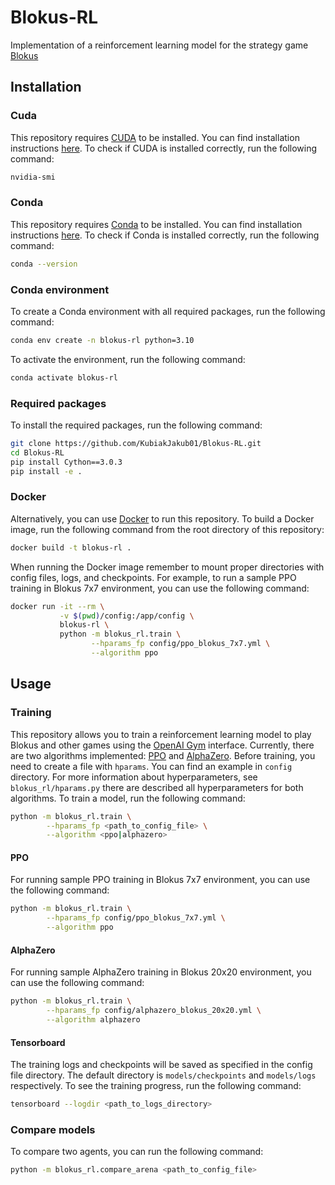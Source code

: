 # Blokus-RL
Implementation of a reinforcement learning model for the strategy game [Blokus](https://scheherazade.znadplanszy.pl/2018/03/31/blokus/)

## Installation

### Cuda

This repository requires [CUDA](https://developer.nvidia.com/cuda-zone) to be installed. You can find installation instructions [here](https://docs.nvidia.com/cuda/cuda-installation-guide-linux/index.html). To check if CUDA is installed correctly, run the following command:
```bash
nvidia-smi
```

### Conda
This repository requires [Conda](https://docs.conda.io/en/latest/) to be installed. You can find installation instructions [here](https://docs.conda.io/projects/conda/en/latest/user-guide/install/). To check if Conda is installed correctly, run the following command:
```bash
conda --version
```

### Conda environment
To create a Conda environment with all required packages, run the following command:
```bash
conda env create -n blokus-rl python=3.10
```

To activate the environment, run the following command:
```bash
conda activate blokus-rl
```

### Required packages
To install the required packages, run the following command:
```bash
git clone https://github.com/KubiakJakub01/Blokus-RL.git
cd Blokus-RL
pip install Cython==3.0.3
pip install -e .
```

### Docker
Alternatively, you can use [Docker](https://www.docker.com/) to run this repository. To build a Docker image, run the following command from the root directory of this repository:
```bash
docker build -t blokus-rl .
```

When running the Docker image remember to mount proper directories with config files, logs, and checkpoints. For example, to run a sample PPO training in Blokus $7$x$7$ environment, you can use the following command:
```bash
docker run -it --rm \
           -v $(pwd)/config:/app/config \
           blokus-rl \
           python -m blokus_rl.train \
                  --hparams_fp config/ppo_blokus_7x7.yml \
                  --algorithm ppo
```

## Usage

### Training

This repository allows you to train a reinforcement learning model to play Blokus and other games using the [OpenAI Gym](https://gym.openai.com/) interface. Currently, there are two algorithms implemented: [PPO](https://arxiv.org/abs/1707.06347) and [AlphaZero](https://arxiv.org/abs/1712.01815). Before training, you need to create a file with `hparams`. You can find an example in `config` directory. For more information about hyperparameters, see `blokus_rl/hparams.py` there are described all hyperparameters for both algorithms. To train a model, run the following command:
```bash
python -m blokus_rl.train \
        --hparams_fp <path_to_config_file> \
        --algorithm <ppo|alphazero>
```

#### PPO

For running sample PPO training in Blokus $7$x$7$ environment, you can use the following command:
```bash
python -m blokus_rl.train \
        --hparams_fp config/ppo_blokus_7x7.yml \
        --algorithm ppo
```

#### AlphaZero

For running sample AlphaZero training in Blokus $20$x$20$ environment, you can use the following command:
```bash
python -m blokus_rl.train \
        --hparams_fp config/alphazero_blokus_20x20.yml \
        --algorithm alphazero
```

#### Tensorboard

The training logs and checkpoints will be saved as specified in the config file directory. The default directory is `models/checkpoints` and `models/logs` respectively. To see the training progress, run the following command:
```bash
tensorboard --logdir <path_to_logs_directory>
```

### Compare models

To compare two agents, you can run the following command:
```bash
python -m blokus_rl.compare_arena <path_to_config_file> 
```
